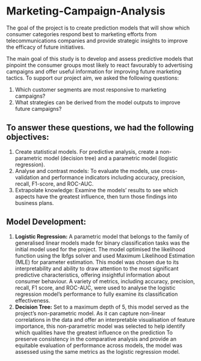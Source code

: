 # Marketing-Campaign-Analysis
The goal of the project is to create prediction models that will show which consumer categories respond best to marketing efforts from telecommunications companies and provide strategic insights to improve the efficacy of future initiatives.

The main goal of this study is to develop and assess predictive models that pinpoint the consumer groups most likely to react favourably to advertising campaigns and offer useful information for improving future marketing tactics. To support our project aim, we asked the following questions:
1. Which customer segments are most responsive to marketing campaigns?
2. What strategies can be derived from the model outputs to improve future campaigns?

## To answer these questions, we had the following objectives:
1. Create statistical models. For predictive analysis, create a non-parametric model (decision tree) and a parametric model (logistic regression).
2. Analyse and contrast models: To evaluate the models, use cross-validation and performance indicators including accuracy, precision, recall, F1-score, and ROC-AUC.
3. Extrapolate knowledge: Examine the models’ results to see which aspects have the greatest influence, then turn those findings into business plans.

## Model Development:
1. **Logistic Regression:** A parametric model that belongs to the family of generalised linear models made for binary classification tasks was the initial model used for the project. The model optimised the likelihood function using the lbfgs solver and used Maximum Likelihood Estimation (MLE) for parameter estimation. This model was chosen due to its interpretability and ability to draw attention to the most significant predictive characteristics, offering insightful information about consumer behaviour. A variety of metrics, including accuracy, precision, recall, F1 score, and ROC-AUC, were used to analyse the logistic regression model’s performance to fully examine its classification effectiveness.
2. **Decision Tree:** Set to a maximum depth of 5, this model served as the project’s non-parametric model. As it can capture non-linear correlations in the data and offer an interpretable visualisation of feature importance, this non-parametric model was selected to help identify which qualities have the greatest influence on the prediction 
To preserve consistency in the comparative analysis and provide an equitable evaluation of performance across models, the model was assessed using the same metrics as the logistic regression model.
